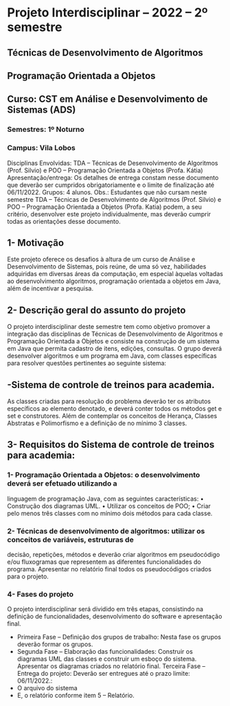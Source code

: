 # Projeto Interdisciplinar – 2022 – 2º semestre
## Técnicas de Desenvolvimento de Algoritmos
## Programação Orientada a Objetos
## Curso: CST em Análise e Desenvolvimento de Sistemas (ADS)
### Semestres: 1º Noturno
### Campus: Vila Lobos
  Disciplinas Envolvidas: TDA – Técnicas de Desenvolvimento de Algoritmos (Prof. Silvio) e POO
  – Programação Orientada a Objetos (Profa. Kátia)
  Apresentação/entrega: Os detalhes de entrega constam nesse documento que deverão ser
  cumpridos obrigatoriamente e o limite de finalização até 06/11/2022.
  Grupos: 4 alunos.
  Obs.: Estudantes que não cursam neste semestre TDA – Técnicas de Desenvolvimento de
  Algoritmos (Prof. Silvio) e POO – Programação Orientada a Objetos (Profa. Katia) podem, a seu
  critério, desenvolver este projeto individualmente, mas deverão cumprir todas as orientações
  desse documento.
## 1- Motivação
Este projeto oferece os desafios à altura de um curso de Análise e Desenvolvimento de
Sistemas, pois reúne, de uma só vez, habilidades adquiridas em diversas áreas da computação,
em especial àquelas voltadas ao desenvolvimento algoritmos, programação orientada a objetos
em Java, além de incentivar a pesquisa.
## 2- Descrição geral do assunto do projeto
O projeto interdisciplinar deste semestre tem como objetivo promover a integração das disciplinas de
Técnicas de Desenvolvimento de Algoritmos e Programação Orientada a Objetos e consiste na
construção de um sistema em Java que permita cadastro de itens, edições, consultas.
O grupo deverá desenvolver algoritmos e um programa em Java, com classes específicas
para resolver questões pertinentes ao seguinte sistema:
## -Sistema de controle de treinos para academia.
As classes criadas para resolução do problema deverão ter os atributos específicos ao elemento
denotado, e deverá conter todos os métodos get e set e construtores. Além de contemplar os
conceitos de Herança, Classes Abstratas e Polimorfismo e a definição de no mínimo 3 classes.
## 3- Requisitos do Sistema de controle de treinos para academia:
### 1- Programação Orientada a Objetos: o desenvolvimento deverá ser efetuado utilizando a
linguagem de programação Java, com as seguintes características:
• Construção dos diagramas UML.
• Utilizar os conceitos de POO;
• Criar pelo menos três classes com no mínimo dois métodos para cada classe.
### 2- Técnicas de desenvolvimento de algoritmos: utilizar os conceitos de variáveis, estruturas de
decisão, repetições, métodos e deverão criar algoritmos em pseudocódigo e/ou fluxogramas que
representem as diferentes funcionalidades do programa. Apresentar no relatório final todos os
pseudocódigos criados para o projeto.
### 4- Fases do projeto
O projeto interdisciplinar será dividido em três etapas, consistindo na definição de
funcionalidades, desenvolvimento do software e apresentação final.
- Primeira Fase – Definição dos grupos de trabalho:
Nesta fase os grupos deverão formar os grupos.
- Segunda Fase – Elaboração das funcionalidades:
Construir os diagramas UML das classes e construir um esboço do sistema. Apresentar os
diagramas criados no relatório final.
Terceira Fase – Entrega do projeto:
Deverão ser entregues até o prazo limite: 06/11/2022.:
- O arquivo do sistema
- E, o relatório conforme item 5 – Relatório.
